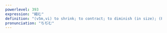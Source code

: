 ```yaml
---
powerlevel: 393
expression: "縮む"
definition: "(v5m,vi) to shrink; to contract; to diminish (in size); (P)"
pronunciation: "ちぢむ"
---
```

